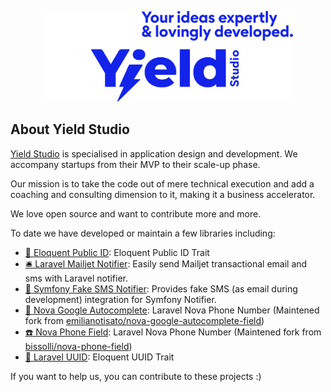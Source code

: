 <p align="center"><a href="https://yieldstudio.fr" target="_blank"><img alt="Yield Studio" src="https://github.com/YieldStudio/.github/blob/main/assets/images/logo.png" width="400"></a></p>

## About Yield Studio

[Yield Studio](https://yieldstudio.fr) is specialised in application design and development. We accompany startups from their MVP to their scale-up phase.

Our mission is to take the code out of mere technical execution and add a coaching and consulting dimension to it, making it a business accelerator.

We love open source and want to contribute more and more.

To date we have developed or maintain a few libraries including:

- [🔐 Eloquent Public ID](https://github.com/YieldStudio/eloquent-public-id): Eloquent Public ID Trait
- [🛎 Laravel Mailjet Notifier](https://github.com/YieldStudio/laravel-mailjet-notifier): Easily send Mailjet transactional email and sms with Laravel notifier.
- [🔕 Symfony Fake SMS Notifier](https://github.com/YieldStudio/symfony-fake-sms-notifier): Provides fake SMS (as email during development) integration for Symfony Notifier.
- [📍 Nova Google Autocomplete](https://github.com/YieldStudio/nova-google-autocomplete): Laravel Nova Phone Number (Maintened fork from [emilianotisato/nova-google-autocomplete-field](https://github.com/emilianotisato/nova-google-autocomplete-field))
- [☎️ Nova Phone Field](https://github.com/YieldStudio/nova-phone-field): Laravel Nova Phone Number (Maintened fork from [bissolli/nova-phone-field](https://github.com/bissolli/nova-phone-field))
- [🔑 Laravel UUID](https://github.com/JamesHemery/laravel-uuid): Eloquent UUID Trait

If you want to help us, you can contribute to these projects :)
